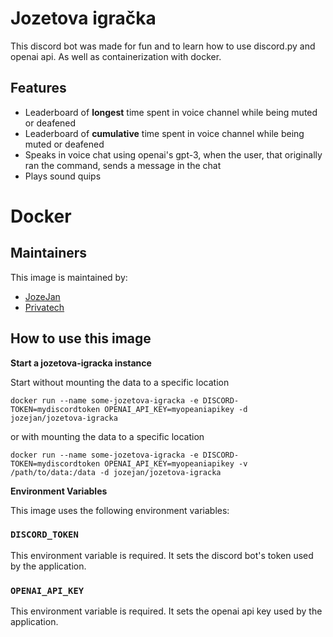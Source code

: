 # Jozetova igračka
This discord bot was made for fun and to learn how to use discord.py and openai api. As well as containerization with docker.
## Features
- Leaderboard of **longest** time spent in voice channel while being muted or deafened
- Leaderboard of **cumulative** time spent in voice channel while being muted or deafened
- Speaks in voice chat using openai's gpt-3, when the user, that originally ran the command, sends a message in the chat
- Plays sound quips

# Docker
## Maintainers
This image is maintained by:
- [JozeJan](https://github.com/JozeJan)
- [Privatech](https://github.com/Privatech38)

## How to use this image
**Start a jozetova-igracka instance**

Start without mounting the data to a specific location
```
docker run --name some-jozetova-igracka -e DISCORD-TOKEN=mydiscordtoken OPENAI_API_KEY=myopeaniapikey -d jozejan/jozetova-igracka
```

or with mounting the data to a specific location
```
docker run --name some-jozetova-igracka -e DISCORD-TOKEN=mydiscordtoken OPENAI_API_KEY=myopeaniapikey -v /path/to/data:/data -d jozejan/jozetova-igracka
```

**Environment Variables**

This image uses the following environment variables:
### `DISCORD_TOKEN`
This environment variable is required. 
It sets the discord bot's token used by the application.

### `OPENAI_API_KEY`
This environment variable is required.
It sets the openai api key used by the application.